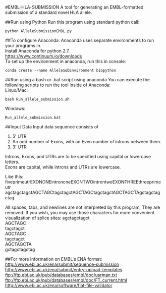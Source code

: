 #EMBL-HLA-SUBMISSION
A tool for generating an EMBL-formatted submission of a standard novel HLA allele. 

##Run using Python
Run this program using standard python call:  
```
python AlleleSubmissionEMBL.py
```

##To configure Anaconda:
Anaconda uses separate environments to run your programs in.  
Install Anaconda for python 2.7.  
https://www.continuum.io/downloads  
To set up the environment in anaconda, run this in console:  
```
conda create --name AlleleSubEnvironment biopython
```

##Run using a bash or .bat script using anaconda
You can execute the following scripts to run the tool inside of Anaconda:  
Linux/Mac:  
```
bash Run_allele_submission.sh  
```
Windows:  
```
Run_allele_submission.bat
```

##Input Data
Input data sequence consists of  
1) 5' UTR  
2) An odd number of Exons, with an Even number of introns between them.  
3) 3' UTR

Introns, Exons, and UTRs are to be specified using capital or lowercase letters.  
Exons are capital, while introns and UTRs are lowercase.

Like this:  
fiveprimeutrEXONONEintrononeEXONTWOintrontwoEXONTHREEthreeprimeutr  
agctagctagctAGCTAGCtagctagctAGCTAGCtagctagctAGCTAGCTAgctagctagctag

All spaces, tabs, and newlines are not interpreted by this program,  They are removed.
If you wish, you may use those characters for more convenient visualization of splice sites:
agctagctagct  
AGCTAGC  
tagctagct  
AGCTAGC  
tagctagct  
AGCTAGCTA  
gctagctagctag  

##For more information on EMBL's ENA format:  
http://www.ebi.ac.uk/ena/submit/sequence-submission  
http://www.ebi.ac.uk/ena/submit/entry-upload-templates  
ftp://ftp.ebi.ac.uk/pub/databases/embl/doc/usrman.txt  
ftp://ftp.ebi.ac.uk/pub/databases/embl/doc/FT_current.html  
http://www.ebi.ac.uk/ena/software/flat-file-validator  
